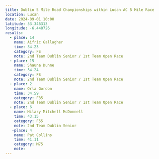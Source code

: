 ```yaml
---
title: Dublin 5 Mile Road Championships within Lucan AC 5 Mile Race
location: Lucan
date: 2024-09-01 10:00
latitude: 53.346313
longitude: -6.448726
results:
  - place: 14
    name: Aifric Gallagher
    time: 34.23
    category: FS
    note: 2nd Team Dublin Senior / 1st Team Open Race
  - place: 15
    name: Shauna Dunne
    time: 34.24
    category: FS
    note: 2nd Team Dublin Senior / 1st Team Open Race
  - place: 2
    name: Orla Gordon
    time: 34.59
    category: F35
    note: 2nd Team Dublin Senior / 1st Team Open Race
  - place: 6
    name: Hilary Mitchell McDonnell
    time: 43.15
    category: F55
    note: 2nd Team Dublin Senior
   -place: 4 
    name: Pat Collins
    time: 41.11
    category: M75
    note: 
---
```

